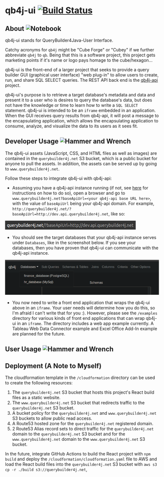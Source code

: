 # qb4j-ui [![Build Status](https://travis-ci.com/jones-chris/qb-react-ui.svg?branch=master)](https://travis-ci.com/jones-chris/qb-react-ui)

## About ![Notebook](https://github.githubassets.com/images/icons/emoji/unicode/1f4d3.png)
qb4j-ui stands for QueryBuilder4Java-User Interface.

Catchy acronyms for `qb4j` might be "Cube Forge" or "Cubey" if we further abbreviate `qb4j` to `qb`.  Being that this is 
a software project, this project gets marketing points if it's name or logo pays homage to the cube/hexagon...

qb4j-ui is the front-end of a larger project that seeks to provide a query builder GUI (graphical user interface)
"web plug-in" to allow users to create, run, and share SQL SELECT queries. The REST API back end is the [qb4j-api](https://github.com/jones-chris/qb4j-api) 
project.

qb4j-ui's purpose is to retrieve a target database's metadata and data and present it to a user who is desires to query
the database's data, but does not have the knowledge or time to learn how to write a `SQL SELECT` statement.  qb4j-ui is 
intended to be an `iframe` embedded in an application.  When the GUI receives query results from qb4j-api, it will post 
a message to the encapsulating application, which allows the encapsulating application to consume, analyze, and visualize 
the data to its users as it sees fit.

## Developer Usage ![Hammer and Wrench](https://github.githubassets.com/images/icons/emoji/unicode/1f6e0.png)
The qb4j-ui assets (JavaScript, CSS, and HTML files as well as images) are contained in the `querybuilder4j.net` S3 bucket,
which is a public bucket for anyone to pull the assets.  In addition, the assets can be served up by going to `www.querybuilder4j.net`.

Follow these steps to integrate qb4j-ui with qb4j-api:

- Assuming you have a qb4j-api instance running (if not, see [here](https://github.com/jones-chris/qb4j-api#use-) for instructions 
on how to do so), open a browser and go to `www.querybuilder4j.net?baseApiUrl=<your qb4j-api base URL here>`, with the value 
of `baseApiUrl` being your qb4j-api domain.  For example, `http://querybuilder4j.net/?baseApiUrl=http://dev.api.querybuilder4j.net`,
like so:

![url](./readme-images/url.png)

- You should see the target databases that your qb4j-api instance serves under `Databases`, like in the screenshot below.
If you see your databases, then you have proven that qb4j-ui can communicate with the qb4j-api instance.

![databases](./readme-images/databases.png)  

- You now need to write a front end application that wraps the qb4j-ui above in an `iframe`.  Your user needs will determine 
how you do this, so I'm afraid I can't write that for you :).  However, please see the `/examples` directory for various 
kinds of front end applications that can wrap qb4j-ui in an `iframe`.  The directory includes a web app example currently. 
A Tableau Web Data Connector example and Excel Office Add-In example are planned for the future.

## User Usage ![Hammer and Wrench](https://github.githubassets.com/images/icons/emoji/unicode/1f6e0.png)


## Deployment (A Note to Myself)
The cloudformation template in the `/cloudformation` directory can be used to create the following resources:
1. The `querybuilder4j.net` S3 bucket that hosts this project's React build files as a static website.
2. The `www.querybuilder4j.net` S3 bucket that redirects traffic to the `querybuilder4j.net` S3 bucket.
3. A bucket policy for the `querybuilder4j.net` and `www.querybuilder4j.net` S3 buckets to allow public read access.
4. A Route53 hosted zone for the `querybuilder4j.net` registered domain.
5. 2 Route53 Alias record sets to direct traffic for the `querybuilder4j.net` domain to the `querybuilder4j.net` S3 bucket
   and for the `www.querybuilder4j.net` domain to the `www.querybuilder4j.net` S3 bucket.
   
In the future, integrate GitHub Actions to build the React project with `npm build` and deploy the `/cloudformation/cloudformation.yaml`
file to AWS and load the React build files into the `querybuilder4j.net` S3 bucket with `aws s3 cp -r ./build s3://querybuilder4j.net`,

